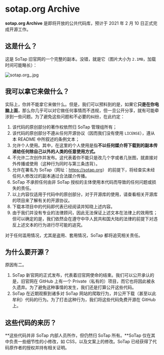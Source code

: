 # sotap.org Archive

**sotap.org Archive** 是即将开放的公共代码库，预计于 2021 年 2 月 10 日正式完成开源工作。

## 这是什么？

这是 SoTap 旧官网的一个完整的副本。没错，就是它（图片大小为 `2.1MB`，加载时间可能略长）：

![sotap.org_.jpg](https://i.loli.net/2021/02/03/fjAR8sDrOVIb5a3.jpg)

## 我可以拿它来做什么？

实际上，你并不能拿它来做什么。但是，我们可以预料到的是，如果它**只是在你电脑上面**，那么你几乎可以对它做任何事情而不违规，但一旦公开分享，就有可能牵涉到一些问题。为了避免这些问题和不必要的纠纷，在此约定：

1. 该代码的原创部分的著作权依然归 SoTap 管理组所有；
2. 该代码的原创部分不遵从任何开源协议（因而我们没有使用 `LICENSE`），遵从本 README 中所叙述的条例文本；
3. 允许个人使用。其中，在这里的个人使用是指**不以任何媒介将下载到的副本传递给任何除自己以外的人类的任意使用方式。**
4. 不允许二次创作并发布。这代表着你不能只是改几个字或者几张图，就直接对外传播或使用（这种行为同时与第三条违背）。
5. 允许在署名为 SoTap（网址：<https://sotap.org>） 的前提下，将经查实未经任何人修改过的副本通过合法媒介传播。
6. SoTap 不承担任何由非 SoTap 授权的主体使用本代码而导致的任何问题或损失的责任。
7. 以上内容仅适用于代码中的原创部分，对于开源库的使用，请查看相关开源库的项目来了解有关的开源协议。
8. 下载本项目中的代码即代表已经阅读并知晓上述内容。
9. 由于我们并没有专业的法律顾问，因此无法保证上述文本在法律上的效用性；但可以确定的是，我们依然会在遵守中华人民共和国大陆的法律的前提下对违反上述文本的行为进行尽可能的追究。

对于任何滥用情况，尤其是盗用、套用情况，SoTap 都将追究相关责任。

## 为什么要开源？

原因有二。

1. SoTap 新官网的正式发布，代表着旧官网使命的结束。我们可以公开承认的是，旧官网在 GitHub 上有一个 Private（私有的）项目，而它也将因此被永久遗弃。为了避免这种事情的发生，我们还是打算公开这些代码。
2. SoTap 在近期观察到诸多对 SoTap 网站的爬取行为，并公开下载（甚至以此牟利）代码的行为。为了打击这种行为，我们将这些代码免费开源在 GitHub 上。

## 这些代码的来历？

**这些代码并非 SoTap 内部人员所作，但仍然归 SoTap 所有。**SoTap 仅在其中负责一些细节性的小修改，如 CSS，以及文案上的修改。SoTap 已经获得了代码原作者的授权并持有相关证明。
